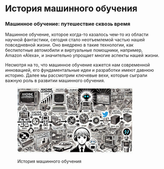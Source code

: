 # История машинного обучения

### Машинное обучение: путешествие сквозь время

Машинное обучение, которое когда-то казалось чем-то из области научной фантастики, сегодня стало неотъемлемой частью нашей повседневной жизни. Оно внедрено в такие технологии, как беспилотные автомобили и виртуальные помощники, например, Amazon «Alexa», и значительно упрощает многие аспекты нашей жизни.&#x20;

Несмотря на то, что машинное обучение кажется нам современной инновацией, его фундаментальные идеи и разработки имеют давнюю историю. Далее мы рассмотрим ключевые вехи, которые сыграли важную роль в развитии машинного обучения.

<div align="left">

<figure><img src="../../../.gitbook/assets/image (9).png" alt="" width="375"><figcaption><p>История машинного обучения</p></figcaption></figure>

</div>
